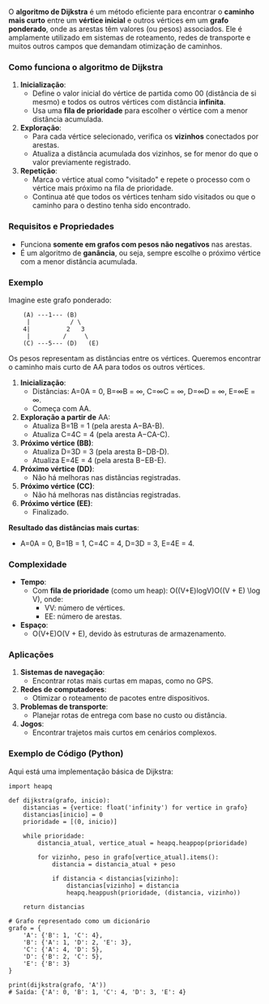 O **algoritmo de Dijkstra** é um método eficiente para encontrar o **caminho mais curto** entre um **vértice inicial** e outros vértices em um **grafo ponderado**, onde as arestas têm valores (ou pesos) associados. Ele é amplamente utilizado em sistemas de roteamento, redes de transporte e muitos outros campos que demandam otimização de caminhos.

### **Como funciona o algoritmo de Dijkstra**

1. **Inicialização**:
    - Define o valor inicial do vértice de partida como 00 (distância de si mesmo) e todos os outros vértices com distância **infinita**.
    - Usa uma **fila de prioridade** para escolher o vértice com a menor distância acumulada.
2. **Exploração**:
    - Para cada vértice selecionado, verifica os **vizinhos** conectados por arestas.
    - Atualiza a distância acumulada dos vizinhos, se for menor do que o valor previamente registrado.
3. **Repetição**:
    - Marca o vértice atual como "visitado" e repete o processo com o vértice mais próximo na fila de prioridade.
    - Continua até que todos os vértices tenham sido visitados ou que o caminho para o destino tenha sido encontrado.

### **Requisitos e Propriedades**

- Funciona **somente em grafos com pesos não negativos** nas arestas.
- É um algoritmo de **ganância**, ou seja, sempre escolhe o próximo vértice com a menor distância acumulada.

### **Exemplo**

Imagine este grafo ponderado:

```
    (A) ---1--- (B)
     |           / \
    4|          2   3
     |         /     \
    (C) ---5--- (D)   (E)
```

Os pesos representam as distâncias entre os vértices. Queremos encontrar o caminho mais curto de AA para todos os outros vértices.

1. **Inicialização**:
    - Distâncias: A=0A = 0, B=∞B = ∞, C=∞C = ∞, D=∞D = ∞, E=∞E = ∞.
    - Começa com AA.
2. **Exploração a partir de** AA:
    - Atualiza B=1B = 1 (pela aresta A−BA-B).
    - Atualiza C=4C = 4 (pela aresta A−CA-C).
3. **Próximo vértice (**BB**)**:
    - Atualiza D=3D = 3 (pela aresta B−DB-D).
    - Atualiza E=4E = 4 (pela aresta B−EB-E).
4. **Próximo vértice (**DD**)**:
    - Não há melhoras nas distâncias registradas.
5. **Próximo vértice (**CC**)**:
    - Não há melhoras nas distâncias registradas.
6. **Próximo vértice (**EE**)**:
    - Finalizado.

**Resultado das distâncias mais curtas**:

- A=0A = 0, B=1B = 1, C=4C = 4, D=3D = 3, E=4E = 4.

### **Complexidade**

- **Tempo**:
    - Com **fila de prioridade** (como um heap): O((V+E)log⁡V)O((V + E) \log V), onde:
        - VV: número de vértices.
        - EE: número de arestas.
- **Espaço**:
    - O(V+E)O(V + E), devido às estruturas de armazenamento.

### **Aplicações**

1. **Sistemas de navegação**:
    - Encontrar rotas mais curtas em mapas, como no GPS.
2. **Redes de computadores**:
    - Otimizar o roteamento de pacotes entre dispositivos.
3. **Problemas de transporte**:
    - Planejar rotas de entrega com base no custo ou distância.
4. **Jogos**:
    - Encontrar trajetos mais curtos em cenários complexos.

### **Exemplo de Código (Python)**

Aqui está uma implementação básica de Dijkstra:

```
import heapq

def dijkstra(grafo, inicio):
    distancias = {vertice: float('infinity') for vertice in grafo}
    distancias[inicio] = 0
    prioridade = [(0, inicio)]

    while prioridade:
        distancia_atual, vertice_atual = heapq.heappop(prioridade)

        for vizinho, peso in grafo[vertice_atual].items():
            distancia = distancia_atual + peso

            if distancia < distancias[vizinho]:
                distancias[vizinho] = distancia
                heapq.heappush(prioridade, (distancia, vizinho))

    return distancias

# Grafo representado como um dicionário
grafo = {
    'A': {'B': 1, 'C': 4},
    'B': {'A': 1, 'D': 2, 'E': 3},
    'C': {'A': 4, 'D': 5},
    'D': {'B': 2, 'C': 5},
    'E': {'B': 3}
}

print(dijkstra(grafo, 'A'))
# Saída: {'A': 0, 'B': 1, 'C': 4, 'D': 3, 'E': 4}
```

